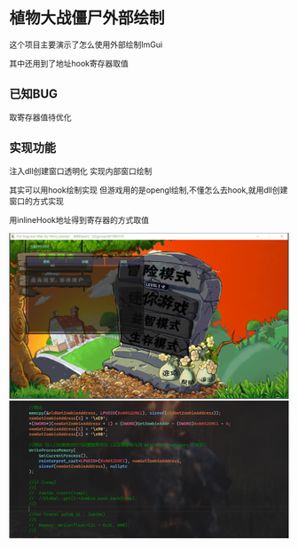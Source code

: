 # 植物大战僵尸外部绘制
<p>这个项目主要演示了怎么使用外部绘制ImGui</p>
<p>其中还用到了地址hook寄存器取值</p>

## 已知BUG
<p>取寄存器值待优化</p>

## 实现功能
<p>注入dll创建窗口透明化 实现内部窗口绘制</p>
其实可以用hook绘制实现 但游戏用的是opengl绘制,不懂怎么去hook,就用dll创建窗口的方式实现

<p>用inlineHook地址得到寄存器的方式取值</p>

<img src="image/1.png" alt="效果图"><br>
<img src="image/2.png" alt="代码"><br>